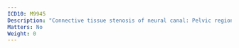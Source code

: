 ```yaml
---
ICD10: M9945
Description: "Connective tissue stenosis of neural canal: Pelvic region"
Matters: No
Weight: 0
---
```

